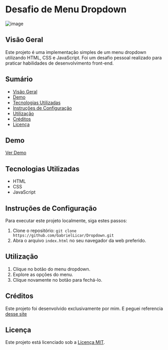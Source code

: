 # Desafio de Menu Dropdown

![image](https://github.com/GabrielLicar/Dropdown/assets/114968559/c9701da7-3cab-4fd4-8995-dfd1551b8c96)

## Visão Geral

Este projeto é uma implementação simples de um menu dropdown utilizando HTML, CSS e JavaScript. Foi um desafio pessoal realizado para praticar habilidades de desenvolvimento front-end.

## Sumário

- [Visão Geral](#visão-geral)
- [Demo](#demo)
- [Tecnologias Utilizadas](#tecnologias-utilizadas)
- [Instruções de Configuração](#instruções-de-configuração)
- [Utilização](#utilização)
- [Créditos](#créditos)
- [Licença](#licença)

## Demo

[Ver Demo](https://gabriellicar.github.io/Dropdown/)

## Tecnologias Utilizadas

- HTML
- CSS
- JavaScript

## Instruções de Configuração

Para executar este projeto localmente, siga estes passos:

1. Clone o repositório: `git clone https://github.com/GabrielLicar/Dropdown.git`
2. Abra o arquivo `index.html` no seu navegador da web preferido.

## Utilização

1. Clique no botão do menu dropdown.
2. Explore as opções do menu.
3. Clique novamente no botão para fechá-lo.

## Créditos

Este projeto foi desenvolvido exclusivamente por mim.
E peguei referencia [desse site](mobbin.com)

## Licença

Este projeto está licenciado sob a [Licença MIT](#).
